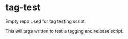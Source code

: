 # tag-test
Empty repo used for tag testing script. 

This will tags written to test a tagging and release script. 
